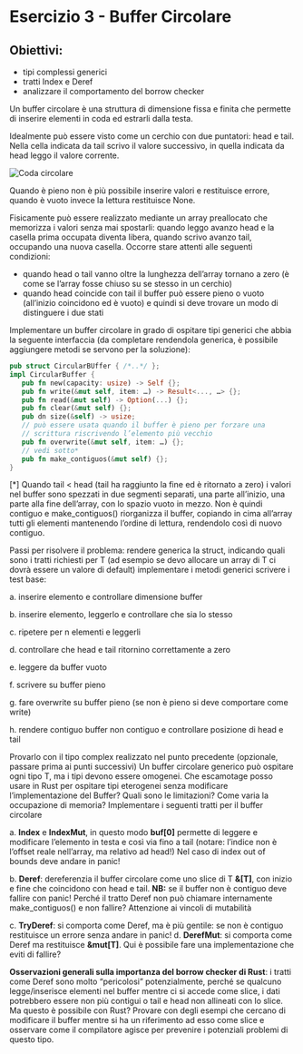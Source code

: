 # Esercizio 3 - Buffer Circolare

## Obiettivi:
- tipi complessi generici
- tratti Index e Deref
- analizzare il comportamento del borrow checker

Un buffer circolare è una struttura di dimensione fissa e finita che permette di inserire
elementi in coda ed estrarli dalla testa.

Idealmente può essere visto come un cerchio con due puntatori: head e tail. Nella cella
indicata da tail scrivo il valore successivo, in quella indicata da head leggo il valore corrente.

![Coda circolare](C:\Users\gabri\RustroverProjects\RustLabSeries\exercise2\part3\images\coda_circolare.png)


Quando è pieno non è più possibile inserire valori e restituisce errore, quando è vuoto
invece la lettura restituisce None.

Fisicamente può essere realizzato mediante un array preallocato che memorizza i valori
senza mai spostarli: quando leggo avanzo head e la casella prima occupata diventa libera,
quando scrivo avanzo tail, occupando una nuova casella.
Occorre stare attenti alle seguenti condizioni:
- quando head o tail vanno oltre la lunghezza dell’array tornano a zero (è come se
l’array fosse chiuso su se stesso in un cerchio)
- quando head coincide con tail il buffer può essere pieno o vuoto (all’inizio coincidono
ed è vuoto) e quindi si deve trovare un modo di distinguere i due stati

Implementare un buffer circolare in grado di ospitare tipi generici che abbia la seguente
interfaccia (da completare rendendola generica, è possibile aggiungere metodi se servono
per la soluzione):
```rust
pub struct CircularBUffer { /*..*/ };
impl CircularBuffer {
   pub fn new(capacity: usize) -> Self {};
   pub fn write(&mut self, item: …) -> Result<..., …> {};
   pub fn read(&mut self) -> Option(...) {};
   pub fn clear(&mut self) {};
   pub dn size(&self) -> usize;
   // può essere usata quando il buffer è pieno per forzare una
   // scrittura riscrivendo l’elemento più vecchio
   pub fn overwrite(&mut self, item: …) {};
   // vedi sotto*
   pub fn make_contiguos(&mut self) {};
}
```

[*] Quando tail < head (tail ha raggiunto la fine ed è ritornato a zero) i valori nel buffer sono
spezzati in due segmenti separati, una parte all’inizio, una parte alla fine dell’array, con lo
spazio vuoto in mezzo. Non è quindi contiguo e make_contiguos() riorganizza il buffer,
copiando in cima all’array tutti gli elementi mantenendo l’ordine di lettura, rendendolo così di
nuovo contiguo.

Passi per risolvere il problema:
rendere generica la struct, indicando quali sono i tratti richiesti per T (ad esempio se
   devo allocare un array di T ci dovrà essere un valore di default)
implementare i metodi generici
scrivere i test base:

   a. inserire elemento e controllare dimensione buffer

   b. inserire elemento, leggerlo e controllare che sia lo stesso

   c. ripetere per n elementi e leggerli

   d. controllare che head e tail ritornino correttamente a zero

   e. leggere da buffer vuoto

   f. scrivere su buffer pieno

   g. fare overwrite su buffer pieno (se non è pieno si deve comportare come write)

   h. rendere contiguo buffer non contiguo e controllare posizione di head e tail

Provarlo con il tipo complex realizzato nel punto precedente (opzionale, passare
   prima ai punti successivi)
Un buffer circolare generico può ospitare ogni tipo T, ma i tipi devono essere
   omogenei. Che escamotage posso usare in Rust per ospitare tipi eterogenei senza
   modificare l’implementazione del Buffer? Quali sono le limitazioni? Come varia la
   occupazione di memoria?
Implementare i seguenti tratti per il buffer circolare

   a. **Index** e **IndexMut**, in questo modo **buf[0]** permette di leggere e modificare
   l’elemento in testa e così via fino a tail (notare: l’indice non è l’offset reale
   nell’array, ma relativo ad head!)
   Nel caso di index out of bounds deve andare in panic!

   b. **Deref**: dereferenzia il buffer circolare come uno slice di T **&[T]**, con inizio e
   fine che coincidono con head e tail. **NB:** se il buffer non è contiguo deve fallire
   con panic!
   Perché il tratto Deref non può chiamare internamente make_contiguos() e
   non fallire? Attenzione ai vincoli di mutabilità

   c. **TryDeref**: si comporta come Deref, ma è più gentile: se non è contiguo
   restituisce un errore senza andare in panic!
   d. **DerefMut**: si comporta come Deref ma restituisce **&mut[T]**. Qui è possibile
   fare una implementazione che eviti di fallire?

**Osservazioni generali sulla importanza del borrow checker di Rust**: i tratti come Deref
sono molto “pericolosi” potenzialmente, perché se qualcuno legge/inserisce elementi nel
buffer mentre ci si accede come slice, i dati potrebbero essere non più contigui o tail e head
non allineati con lo slice.  
Ma questo è possibile con Rust? Provare con degli esempi che cercano di modificare il
buffer mentre si ha un riferimento ad esso come slice e osservare come il compilatore
agisce per prevenire i potenziali problemi di questo tipo.
